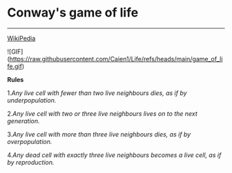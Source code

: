 # Conway's game of life
***

[WikiPedia](https://en.wikipedia.org/wiki/Conway's_Game_of_Life)  

 ![GIF] (https://raw.githubusercontent.com/Caien1/Life/refs/heads/main/game_of_life.gif)

**Rules**  

1._Any live cell with fewer than two live neighbours dies,  as if by underpopulation._  


2._Any live cell with two or three live neighbours lives on to the next generation._  


3._Any live cell with more than three live neighbours dies, as if by overpopulation._  


4._Any dead cell with exactly three live neighbours becomes a live cell, as if by reproduction._  
